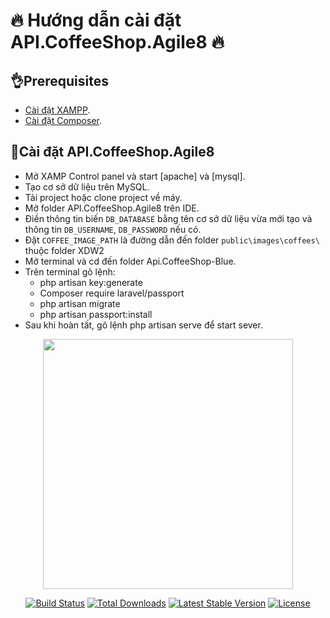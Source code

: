 # 🔥 Hướng dẫn cài đặt API.CoffeeShop.Agile8 🔥

## 👌Prerequisites 

- [Cài đặt XAMPP](https://www.apachefriends.org/download.html).
- [Cài đặt Composer](https://getcomposer.org/).

## 💪Cài đặt API.CoffeeShop.Agile8  

- Mở XAMP Control panel và start [apache] và [mysql].
- Tạo cơ sở dữ liệu trên MySQL.
- Tải project hoặc clone project về máy.
- Mở folder API.CoffeeShop.Agile8 trên IDE.
- Điền thông tin biến ``DB_DATABASE`` bằng tên cơ sở dữ liệu vừa mới tạo và thông tin ``DB_USERNAME``, ``DB_PASSWORD`` nếu có. 
- Đặt ``COFFEE_IMAGE_PATH`` là đường dẫn đến folder ``public\images\coffees\`` thuộc folder XDW2
- Mở terminal và cd đến folder Api.CoffeeShop-Blue.
- Trên terminal gõ lệnh:
    + php artisan key:generate
    + Composer require laravel/passport
    + php artisan migrate
    + php artisan passport:install
- Sau khi hoàn tất, gõ lệnh php artisan serve để start sever.

<p align="center"><a href="https://laravel.com" target="_blank"><img src="https://raw.githubusercontent.com/laravel/art/master/logo-lockup/5%20SVG/2%20CMYK/1%20Full%20Color/laravel-logolockup-cmyk-red.svg" width="400"></a></p>

<p align="center">
<a href="https://travis-ci.org/laravel/framework"><img src="https://travis-ci.org/laravel/framework.svg" alt="Build Status"></a>
<a href="https://packagist.org/packages/laravel/framework"><img src="https://img.shields.io/packagist/dt/laravel/framework" alt="Total Downloads"></a>
<a href="https://packagist.org/packages/laravel/framework"><img src="https://img.shields.io/packagist/v/laravel/framework" alt="Latest Stable Version"></a>
<a href="https://packagist.org/packages/laravel/framework"><img src="https://img.shields.io/packagist/l/laravel/framework" alt="License"></a>
</p>

